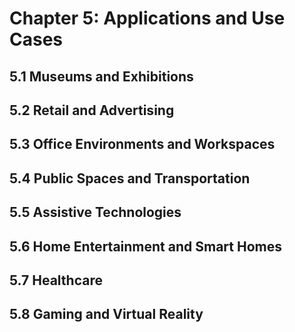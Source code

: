 # Chapter 5: Applications and Use Cases

## 5.1 Museums and Exhibitions
## 5.2 Retail and Advertising
## 5.3 Office Environments and Workspaces
## 5.4 Public Spaces and Transportation
## 5.5 Assistive Technologies
## 5.6 Home Entertainment and Smart Homes
## 5.7 Healthcare
## 5.8 Gaming and Virtual Reality
